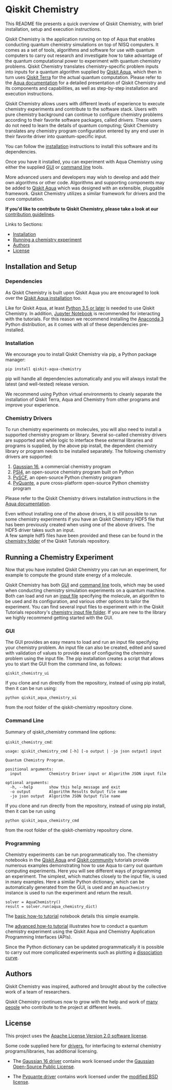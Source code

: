 # Qiskit Chemistry

This README file presents a quick overview of Qiskit Chemistry, with brief installation, setup and execution
instructions.

Qiskit Chemistry is the application running on top of Aqua that enables conducting quantum chemistry simulations
on top of NISQ computers.  It comes as a set of tools, algorithms and software for use with quantum computers
to carry out research and investigate how to take advantage of the quantum computational power to experiment with
quantum chemistry problems. Qiskit Chemistry translates chemistry-specific problem inputs into inputs for a quantum algorithm
supplied by [Qiskit Aqua](https://github.com/Qiskit/qiskit-aqua), which then in turn uses
[Qiskit Terra](https://www.qiskit.org/terra) for the actual quantum computation.
Please refer to the [Aqua documentation](https://qiskit.org/documentation/aqua/) for a detailed
presentation of Qiskit Chemistry and its components and capabilities, as well as step-by-step installation and
execution instructions.

Qiskit Chemistry allows users with different levels of experience to execute chemistry experiments and
contribute to the software stack.  Users with pure chemistry background can continue to configure chemistry
problems according to their favorite software packages, called *drivers*.  These users do not need to learn the
details of quantum computing; Qiskit Chemistry translates any chemistry program configuration entered by
any end user in their favorite driver into quantum-specific input.

You can follow the [installation](#installation) instructions to install this software and its dependencies.

Once you have it installed, you can experiment with Aqua Chemistry using either the supplied [GUI](#gui) or
[command line](#command-line) tools.

More advanced users and developers may wish to develop and add their own
algorithms or other code. Algorithms and supporting components may be added to
[Qiskit Aqua](https://github.com/Qiskit/qiskit-aqua) which was designed with an extensible, pluggable
framework. Qiskit Chemistry utilizes a similar framework for drivers and the core computation.

**If you'd like to contribute to Qiskit Chemistry, please take a look at our**
[contribution guidelines](.github/CONTRIBUTING.rst).

Links to Sections:

* [Installation](#installation)
* [Running a chemistry experiment](#running-a-chemistry-experiment)
* [Authors](#authors-alphabetical)
* [License](#license)

## Installation and Setup

### Dependencies

As Qiskit Chemistry is built upon Qiskit Aqua you are encouraged to look over the
[Qiskit Aqua installation](https://github.com/Qiskit/qiskit-aqua/blob/master/README.md#installation) too.

Like for Qiskit Aqua, at least [Python 3.5 or later](https://www.python.org/downloads/) is needed to use
Qiskit Chemistry.
In addition, [Jupyter Notebook](https://jupyter.readthedocs.io/en/latest/install.html) is recommended
for interacting with the tutorials.
For this reason we recommend installing the [Anaconda 3](https://www.continuum.io/downloads)
Python distribution, as it comes with all of these dependencies pre-installed.

### Installation

We encourage you to install Qiskit Chemistry via pip, a Python package manager:

```
pip install qiskit-aqua-chemistry
```

pip will handle all dependencies automatically and you will always install the latest (and well-tested)
release version.

We recommend using Python virtual environments to cleanly separate the installation of Qiskit Terra, Aqua and Chemistry
from other programs and improve your experience.

### Chemistry Drivers

To run chemistry experiments on molecules, you will also need to install a supported chemistry program or library. 
Several so-called chemistry drivers are supported and while logic to
interface these external libraries and programs is supplied, by the above pip install, the dependent chemistry library
or program needs to be installed separately. The following chemistry drivers are supported:

1. [Gaussian 16](http://gaussian.com/gaussian16/), a commercial chemistry program
2. [PSI4](http://www.psicode.org/), an open-source chemistry program built on Python
3. [PySCF](https://github.com/sunqm/pyscf), an open-source Python chemistry program
4. [PyQuante](https://github.com/rpmuller/pyquante2), a pure cross-platform open-source Python chemistry program

Please refer to the Qiskit Chemistry drivers installation instructions in the
[Aqua documentation](https://qiskit.org/documentation/aqua/).

Even without installing one of the above drivers, it is still possible to run some chemistry experiments if
you have an Qiskit Chemistry HDF5 file that has been previously created when using one of the above drivers.
The HDF5 driver takes such an input.  
A few sample hdf5 files have been provided and these can be found in the 
[chemistry folder](https://github.com/Qiskit/qiskit-tutorials/tree/master/qiskit/aqua/chemistry) of the Qiskit Tutorials
repository.

## Running a Chemistry Experiment

Now that you have installed Qiskit Chemistry you can run an experiment, for example to compute the ground
state energy of a molecule.

Qiskit Chemistry has both [GUI](#gui) and [command line](#command-line) tools, which may be used when conducting
chemistry simulation experiments on a quantum machine. Both can load and run an [input file](qiskit_chemistry#input-file) specifying the molecule,
an algorithm to be used and its configuration, and various other options to tailor the experiment. You can find several
input files to experiment with in the Qiskit Tutorials repository's
[chemistry input file folder](https://github.com/Qiskit/qiskit-tutorials/tree/master/community/aqua/chemistry/input_files).
If you are new to the library we highly recommend getting started with the GUI.

### GUI

The GUI provides an easy means to load and run an input file specifying your chemistry problem. An input file
can also be created, edited and saved with validation of values to provide ease of configuring the chemistry problem
using the input file. The pip installation creates a script that allows you to start the GUI from the
command line, as follows:

`qiskit_chemistry_ui`

If you clone and run directly from the repository, instead of using
pip install, then it can be run using:

`python qiskit_aqua_chemistry_ui`

from the root folder of the qiskit-chemistry repository clone.

### Command Line

Summary of qiskit_chemistry command line options:

`qiskit_chemistry_cmd`:
```
usage: qiskit_chemistry_cmd [-h] [-o output | -jo json output] input

Quantum Chemistry Program.

positional arguments:
  input            Chemistry Driver input or Algorithm JSON input file

optional arguments:
  -h, --help       show this help message and exit
  -o output        Algorithm Results Output file name
  -jo json output  Algorithm JSON Output file name
```

If you clone and run directly from the repository, instead of using
pip install, then it can be run using

`python qiskit_aqua_chemistry_cmd`

from the root folder of the qiskit-chemistry repository clone.

### Programming

Chemistry experiments can be run programmatically too. The chemistry notebooks in the
[Qiskit Aqua](https://github.com/Qiskit/qiskit-tutorials/tree/master/qiskit/aqua/chemistry)
and [Qiskit community](https://github.com/Qiskit/qiskit-tutorials/tree/master/community/aqua/chemistry)
tutorials provide numerous examples
demonstrating how to use Aqua to carry out quantum computing experiments.
Here you will see different ways of programming an experiment. The simplest, which
matches closely to the input file, is used in many examples. Here a similar Python dictionary, which can
be automatically generated from the GUI, is used and an
`AquaChemistry` instance is used to run the experiment and return the result.
```
solver = AquaChemistry()
result = solver.run(aqua_chemistry_dict)
```
The [basic how-to tutorial](https://github.com/Qiskit/qiskit-tutorials/blob/master/qiskit/aqua/chemistry/basic_howto.ipynb)
notebook details this simple example.

The [advanced how-to tutorial](https://github.com/Qiskit/qiskit-tutorials/blob/master/qiskit/aqua/chemistry/advanced_howto.ipynb) illustrates how to conduct a quantum chemistry experiment using the Qiskit Aqua and Chemistry
Application Programming Interfaces (APIs).

Since the Python dictionary can be updated programmatically it is possible to carry out more complicated experiments
such as plotting a
[dissociation curve](https://github.com/Qiskit/qiskit-tutorials/blob/master/chemistry/lih_uccsd.ipynb).


## Authors

Qiskit Chemistry was inspired, authored and brought about by the collective
work of a team of researchers.

Qiskit Chemistry continues now to grow with the help and work of [many people](CONTRIBUTORS.rst) who contribute
to the project at different levels.

## License

This project uses the [Apache License Version 2.0 software license](https://www.apache.org/licenses/LICENSE-2.0).

Some code supplied here for [drivers](qiskit_aqua_chemistry/drivers/README.md), for interfacing to external chemistry
programs/libraries, has additional licensing.

* The [Gaussian 16 driver](qiskit_aqua_chemistry/drivers/gaussiand/README.md) contains work licensed under the
[Gaussian Open-Source Public License](qiskit_aqua_chemistry/drivers/gaussiand/gauopen/LICENSE.txt).

* The [Pyquante driver](qiskit_aqua_chemistry/drivers/pyquanted/README.md) contains work licensed under the
[modified BSD license](qiskit_aqua_chemistry/drivers/pyquanted/LICENSE.txt).
